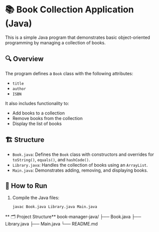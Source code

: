 # 📚 Book Collection Application (Java)

This is a simple Java program that demonstrates basic object-oriented programming by managing a collection of books.

## 🔍 Overview

The program defines a `Book` class with the following attributes:
- `title`
- `author`
- `ISBN`

It also includes functionality to:
- Add books to a collection
- Remove books from the collection
- Display the list of books

## 🏗️ Structure

- `Book.java`: Defines the `Book` class with constructors and overrides for `toString()`, `equals()`, and `hashCode()`.
- `Library.java`: Handles the collection of books using an `ArrayList`.
- `Main.java`: Demonstrates adding, removing, and displaying books.

## 🚀 How to Run

1. Compile the Java files:
   ```bash
   javac Book.java Library.java Main.java

**   🗂 Project Structure**
book-manager-java/
├── Book.java
├── Library.java
├── Main.java
└── README.md
